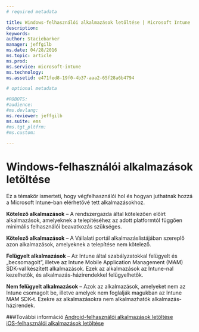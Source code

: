 ```yaml
---
# required metadata

title: Windows-felhasználói alkalmazások letöltése | Microsoft Intune
description:
keywords:
author: Staciebarker
manager: jeffgilb
ms.date: 04/28/2016
ms.topic: article
ms.prod:
ms.service: microsoft-intune
ms.technology:
ms.assetid: e471fed8-19f0-4b37-aaa2-65f28a6b4794

# optional metadata

#ROBOTS:
#audience:
#ms.devlang:
ms.reviewer: jeffgilb
ms.suite: ems
#ms.tgt_pltfrm:
#ms.custom:

---
```



# Windows-felhasználói alkalmazások letöltése

Ez a témakör ismerteti, hogy végfelhasználói hol és hogyan juthatnak hozzá a Microsoft Intune-ban elérhetővé tett alkalmazásokhoz. 

**Kötelező alkalmazások** – A rendszergazda által kötelezően előírt alkalmazások, amelyeknek a telepítéséhez az adott platformtól függően minimális felhasználói beavatkozás szükséges.

**Kötelező alkalmazások** – A Vállalati portál alkalmazáslistájában szereplő azon alkalmazások, amelyeknek a telepítése nem kötelező.

**Felügyelt alkalmazások** – Az Intune által szabályzatokkal felügyelt és „becsomagolt”, illetve az Intune Mobile Application Management (MAM) SDK-val készített alkalmazások. Ezek az alkalmazások az Intune-nal kezelhetők, és alkalmazás-házirendekkel felügyelhetők.

**Nem felügyelt alkalmazások** – Azok az alkalmazások, amelyeket nem az Intune csomagolt be, illetve amelyek nem foglalják magukban az Intune MAM SDK-t. Ezekre az alkalmazásokra nem alkalmazhatók alkalmazás-házirendek.

###További információ
[Android-felhasználói alkalmazások letöltése](how-your-android-users-get-their-apps.md)</br>
[iOS-felhasználói alkalmazások letöltése](how-your-ios-users-get-their-apps.md)


<!--HONumber=May16_HO1-->


